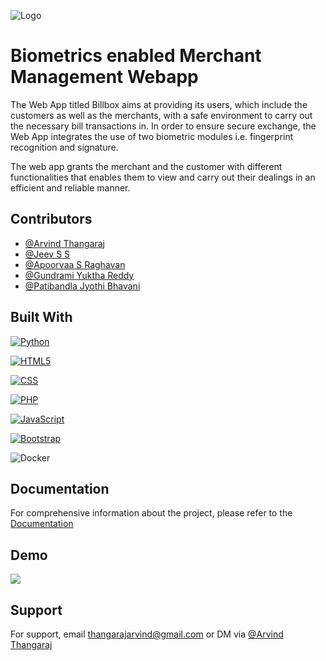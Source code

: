 
![Logo](https://github.com/thangarajarvind/Biometrics-enabled-merchant-management/blob/main/home/assets/favicon.png)


# Biometrics enabled Merchant Management Webapp

The Web App titled Billbox aims at providing its users, which include the customers as well as the merchants, with a safe environment to carry out the necessary bill transactions in. In order to ensure secure exchange, the Web App integrates the use of two biometric modules i.e. fingerprint recognition and signature.

The web app grants the merchant and the customer with different functionalities that enables them to view and carry out their dealings in an efficient and reliable manner.


## Contributors

- [@Arvind Thangaraj](https://github.com/thangarajarvind)
- [@Jeev S S](https://github.com/hawk354)
- [@Apoorvaa S Raghavan](https://github.com/Apoorvaa27)
- [@Gundrami Yuktha Reddy](https://www.linkedin.com/in/yuktha-reddy-gundrami-a9854b1b8/)
- [@Patibandla Jyothi Bhavani](https://www.linkedin.com/in/jyothi-bhavani-patibandla-36923b311/)


## Built With

[![Python](https://img.shields.io/badge/Python-14354C?style=for-the-badge&logo=python&logoColor=white)](https://www.python.org)

[![HTML5](https://img.shields.io/badge/HTML5-E34F26?style=for-the-badge&logo=html5&logoColor=white)](https://www.html5.org)

[![CSS](https://img.shields.io/badge/CSS3-1572B6?style=for-the-badge&logo=css3&logoColor=white)](https://www.w3.org/Style/CSS/Overview.en.html)

[![PHP](https://img.shields.io/badge/PHP-777BB4?style=for-the-badge&logo=php&logoColor=white)](php.net)

[![JavaScript](https://img.shields.io/badge/JavaScript-F7DF1E?style=for-the-badge&logo=javascript&logoColor=black)](https://www.javascript.com/)

[![Bootstrap](https://img.shields.io/badge/Bootstrap-563D7C?style=for-the-badge&logo=bootstrap&logoColor=white)](https://getbootstrap.com/)

![Docker](https://img.shields.io/badge/docker-%230db7ed.svg?style=for-the-badge&logo=docker&logoColor=white)
## Documentation

For comprehensive information about the project, please refer to the [Documentation](https://docs.google.com/presentation/d/1_nN3CcqfTRzd1TqzhOR8O77RP0GAqn9s/edit?usp=sharing&ouid=115454685643277066987&rtpof=true&sd=true)


## Demo

![](https://github.com/thangarajarvind/Biometrics-enabled-merchant-management/blob/main/Biometrics_gifs.gif)


## Support

For support, email thangarajarvind@gmail.com or DM via [@Arvind Thangaraj](https://www.linkedin.com/in/arvind-thangaraj/)

